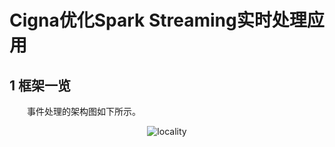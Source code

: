 # Cigna优化Spark Streaming实时处理应用

## 1 框架一览

&emsp;&emsp;事件处理的架构图如下所示。

<div  align="center"><img src="http://blog.cloudera.com/wp-content/uploads/2016/01/Spark_Kafka_diagram.png" alt="locality" align="center" /></div>

